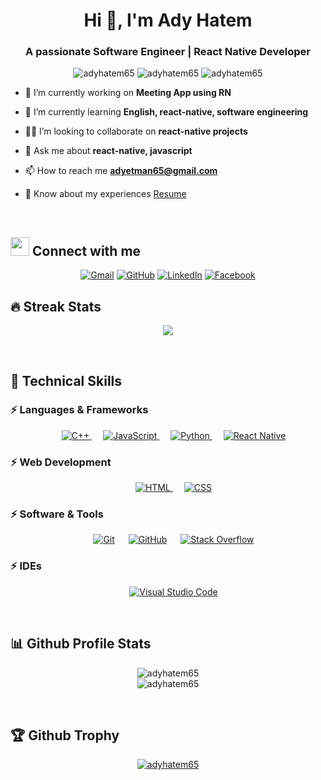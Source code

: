 <h1 align="center">Hi 👋, I'm Ady Hatem</h1>
<h3 align="center">A passionate Software Engineer | React Native Developer</h3>

<p align="center"> 
    	<img src="https://komarev.com/ghpvc/?username=adyhatem65&label=Profile%20views&color=0e75b6&style=flat" alt="adyhatem65" />
    	<img src="https://badges.pufler.dev/repos/adyhatem65" alt="adyhatem65" />
	<img src="https://img.shields.io/github/followers/adyhatem65?label=Followers" alt="adyhatem65" />
</p>

- 🔭 I’m currently working on **Meeting App using RN**

- 🌱 I’m currently learning **English, react-native, software engineering**

- 👯‍♂️ I’m looking to collaborate on **react-native projects**

- 💬 Ask me about **react-native, javascript**

- 📫 How to reach me **adyetman65@gmail.com**

- 📄 Know about my experiences [Resume](https://drive.google.com/file/d/1HXKRIs6eKlUow46Z2xtm_wwsNJ2976AN/view?usp=sharing)


<br>


## <img src="https://media.giphy.com/media/iY8CRBdQXODJSCERIr/giphy.gif" width="30px"> Connect with me
<p align="center">
	<a href="mailto:adyetman65@gmail.com"><img img src="https://img.shields.io/badge/gmail-%23EA4335.svg?style=plastic&logo=gmail&logoColor=white" alt="Gmail"/></a>
	<a href="https://github.com/adyhatem65"><img src="https://img.shields.io/badge/github-%23181717.svg?style=plastic&logo=github&logoColor=white" alt="GitHub"/></a>
	<a href="https://www.linkedin.com/in/adyhatem65/"><img src="https://img.shields.io/badge/linkedin-%230A66C2.svg?style=plastic&logo=linkedin&logoColor=white" alt="LinkedIn"/></a>
	<a href="https://www.facebook.com/adyhatem65"><img src="https://img.shields.io/badge/facebook-%231877F2.svg?style=plastic&logo=facebook&logoColor=white" alt="Facebook"/></a>
</p>

## 🔥 Streak Stats
<p align="center"><img src="https://github-readme-streak-stats.herokuapp.com/?user=adyhatem65&theme=algolia" /></p>


<br>


## 🚀 Technical Skills

### ⚡ Languages & Frameworks

<p align="center"> 
  &emsp;
  <a href="https://www.w3schools.com/cpp/" target="_blank"> 
    <img alt="C++" src="https://img.shields.io/badge/C++%20-%2300599C.svg?style=plastic&logo=c%2B%2B&logoColor=white">
  </a> 
  &emsp;
  <a href="https://developer.mozilla.org/en-US/docs/Web/JavaScript" target="_blank"> 
    <img alt="JavaScript" src="https://img.shields.io/badge/JavaScript%20-%23F7DF1E.svg?style=plastic&logo=javascript&logoColor=black">
  </a>
  &emsp;
  <a href="https://www.python.org" target="_blank">
    <img alt="Python" src="https://img.shields.io/badge/Python%20-%2314354C.svg?style=plastic&logo=python&logoColor=white">
  </a>
  &emsp;
  <a href="https://reactnative.dev/">
    <img alt="React Native" src="https://img.shields.io/badge/React%20Native-0078d7.svg?style=plastic&logo=react&nativeColor=white">
  </a>
</p>

### ⚡ Web Development

<p align="center"> 
  &emsp; 
  <a href="https://www.w3.org/html/" target="_blank"> 
   <img alt="HTML" src="https://img.shields.io/badge/HTML5%20-%23E34F26.svg?style=plastic&logo=html5&logoColor=white">
  </a>   
  &emsp;
  <a href="https://developer.mozilla.org/en-US/docs/Web/CSS" target="_blank">
    <img alt="CSS" src="https://img.shields.io/badge/CSS%20-%231572B6.svg?style=plastic&logo=css3&logoColor=white">
  </a> 
</p>

### ⚡ Software & Tools
 
<p align="center">
  &emsp;
    <a href="https://git-scm.com/"><img alt="Git" src="https://img.shields.io/badge/Git%20-%23F05033.svg?style=plastic&logo=git&logoColor=white"></a>
  &emsp;
    <a href="https://github.com/"><img alt="GitHub" src="https://img.shields.io/badge/github-%23181717.svg?style=plastic&logo=github&logoColor=white"></a>
  &emsp;
    <a href="https://stackoverflow.com/"><img alt="Stack Overflow" src="https://img.shields.io/badge/-Stack%20Overflow-FE7A16?style=plastic&logo=stack-overflow&logoColor=white"></a>
</p>

### ⚡ IDEs
 
<p align="center">
  &emsp;
  <a href="https://code.visualstudio.com/">
     <img alt="Visual Studio Code" src="https://img.shields.io/badge/Visual%20Studio%20Code-0078d7.svg?style=plastic&logo=visual-studio-code&logoColor=white">
  </a>
 </p>


<br>


## 📊 Github Profile Stats
<p align="center">
  <img src="https://github-readme-stats.vercel.app/api/top-langs?username=adyhatem65&show_icons=true&locale=en&layout=compact&theme=algolia" alt="adyhatem65" />
	<br/>
  <img src="https://github-readme-stats.vercel.app/api?username=adyhatem65&show_icons=true&locale=en&theme=algolia" alt="adyhatem65" />
</p>


<br>


 ## 🏆 Github Trophy
<p align="center"> 
	<a href="https://github.com/ryo-ma/github-profile-trophy">
		<img src="https://github-profile-trophy.vercel.app/?username=adyhatem65&layout=compact&theme=algolia" alt="adyhatem65" />
	</a> 
</p>

